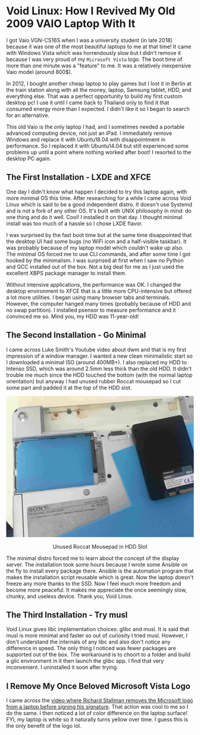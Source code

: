 # Void Linux: How I Revived My Old 2009 VAIO Laptop With It

I got Vaio VGN-CS16S when I was a university student (in late 2018) because it was one of the most beautiful laptops to me at that time! It came with Windows Vista which was horrendously slow but I didn't remove it because I was very proud of my `Microsoft Vista` logo. The boot time of more than one minute was a "feature" to me. It was a relatively inexpensive Vaio model (around 800$).

In 2012, I bought another cheap laptop to play games but I lost it in Berlin at the train station along with all the money, laptop, Samsung tablet, HDD, and everything else. That was a perfect opportunity to build my first custom desktop pc! I use it until I came back to Thailand only to find it that consumed energy more than I expected. I didn't like it so I began to search for an alternative.

This old Vaio is the only laptop I had, and I sometimes needed a portable advanced computing device, not just an iPad. I immediately remove Windows and replace it with Ubuntu18.04 with disappointment in performance. So I replaced it with Ubuntu14.04 but still experienced some problems up until a point where nothing worked after boot! I resorted to the desktop PC again.

## The First Installation - LXDE and XFCE

One day I didn't know what happen I decided to try this laptop again, with more minimal OS this time. After researching for a while I came across Void Linux which is said to be a good independent distro. It doesn't use Systemd and is not a fork of any other OS. It's built with UNIX philosophy in mind: do one thing and do it well. Cool! I installed it on that day. I thought minimal install was too much of a hassle so I chose LXDE flavor.

I was surprised by the fast boot time but at the same time disappointed that the desktop UI had some bugs (no WiFi icon and a half-visible taskbar). It was probably because of my laptop model which couldn't wake up also. The minimal OS forced me to use CLI commands, and after some time I got hooked by the minimalism. I was surprised at first when I saw no Python and GCC installed out of the box. Not a big deal for me as I just used the excellent XBPS package manager to install them.

Without intensive applications, the performance was OK. I changed the desktop environment to XFCE that is a little more CPU-intensive but offered a lot more utilities. I began using many browser tabs and terminals. However, the computer hanged many times (probably because of HDD and no swap partition). I installed psensor to measure performance and it convinced me so. Mind you, my HDD was 11-year-old!

## The Second Installation - Go Minimal

I came across Luke Smith's Youtube video about dwm and that is my first impression of a window manager. I wanted a new clean minimalistic start so I downloaded a minimal ISO (around 400MB+). I also replaced my HDD to Intenso SSD, which was around 2.5mm less thick than the old HDD. It didn't trouble me much since the HDD touched the bottom (with the normal laptop orientation) but anyway I had unused rubber Roccat mousepad so I cut some part and padded it at the top of the HDD slot.

![vaio-pad-hdd.jpg](https://raw.githubusercontent.com/tkiat/my-writings-public/main/blog-data/image/vaio-pad_hdd.jpg)

<center>Unused Roccat Mousepad in HDD Slot</center>

The minimal distro forced me to learn about the concept of the display server. The installation took some hours because I wrote some Ansible on the fly to install every package there. Ansible is the automation program that makes the installation script reusable which is great. Now the laptop doesn't freeze any more thanks to the SSD. Now I feel much more freedom and become more peaceful. It makes me appreciate the once seemingly slow, chunky, and useless device. Thank you, Void Linux.

## The Third Installation - Try musl

Void Linux gives libc implementation choices: glibc and musl. It is said that musl is more minimal and faster so out of curiosity I tried musl. However, I don't understand the internals of any libc and also don't notice any difference in speed. The only thing I noticed was fewer packages are supported out of the box. The workaround is to choort to a folder and build a glic environment in it then launch the glibc app. I find that very inconvenient. I uninstalled it soon after trying.

## I Remove My Once Beloved Microsoft Vista Logo

I came across the [video where Richard Stallman removes the Microsoft logo from a laptop before signing his signature](https://www.youtube.com/watch?v=UdfY25gDjK8). That action was cool to me so I do the same. I then noticed a lot of color difference on the laptop surface! FYI, my laptop is white so it naturally turns yellow over time. I guess this is the only benefit of the logo lol.
